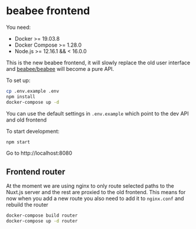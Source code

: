 # beabee frontend

You need:

- Docker >= 19.03.8
- Docker Compose >= 1.28.0
- Node.js >= 12.16.1 && < 16.0.0

This is the new beabee frontend, it will slowly replace the old user interface
and [beabee/beabee](https://github.com/beabee-communityrm/beabee) will become a pure API.

To set up:

```sh
cp .env.example .env
npm install
docker-compose up -d
```

You can use the default settings in `.env.example` which point to the dev API and old frontend

To start development:

```sh
npm start
```

Go to http://localhost:8080

## Frontend router

At the moment we are using nginx to only route selected paths to the Nuxt.js server
and the rest are proxied to the old frontend. This means for now when you add a new
route you also need to add it to `nginx.conf` and rebuild the router

```sh
docker-compose build router
docker-compose up -d router
```
